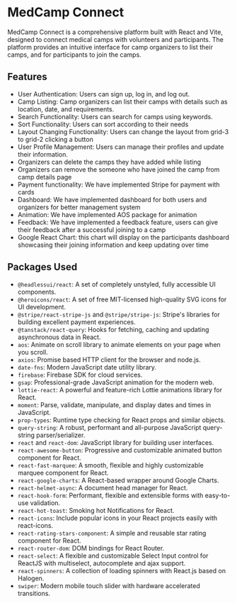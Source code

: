 # MedCamp Connect

MedCamp Connect is a comprehensive platform built with React and Vite, designed to connect medical camps with volunteers and participants. The platform provides an intuitive interface for camp organizers to list their camps, and for participants to join the camps.

## Features

- User Authentication: Users can sign up, log in, and log out.
- Camp Listing: Camp organizers can list their camps with details such as location, date, and requirements.
- Search Functionality: Users can search for camps using keywords.
- Sort Functionality: Users can sort according to their needs
- Layout Changing Functionality: Users can change the layout from grid-3 to grid-2 clicking a button
- User Profile Management: Users can manage their profiles and update their information.
- Organizers can delete the camps they have added while listing
- Organizers can remove the someone who have joined the camp from camp details page
- Payment functionality: We have implemented Stripe for payment with cards
- Dashboard: We have implemented dashboard for both users and organizers for better management system
- Animation: We have implemented AOS package for animation
- Feedback: We have implemented a feedback feature, users can give their feedback after a successful joining to a camp
- Google React Chart: this chart will display on the participants dashboard showcasing their joining information and keep updating over time

## Packages Used

- `@headlessui/react`: A set of completely unstyled, fully accessible UI components.
- `@heroicons/react`: A set of free MIT-licensed high-quality SVG icons for UI development.
- `@stripe/react-stripe-js` and `@stripe/stripe-js`: Stripe's libraries for building excellent payment experiences.
- `@tanstack/react-query`: Hooks for fetching, caching and updating asynchronous data in React.
- `aos`: Animate on scroll library to animate elements on your page when you scroll.
- `axios`: Promise based HTTP client for the browser and node.js.
- `date-fns`: Modern JavaScript date utility library.
- `firebase`: Firebase SDK for cloud services.
- `gsap`: Professional-grade JavaScript animation for the modern web.
- `lottie-react`: A powerful and feature-rich Lottie animations library for React.
- `moment`: Parse, validate, manipulate, and display dates and times in JavaScript.
- `prop-types`: Runtime type checking for React props and similar objects.
- `query-string`: A robust, performant and all-purpose JavaScript query-string parser/serializer.
- `react` and `react-dom`: JavaScript library for building user interfaces.
- `react-awesome-button`: Progressive and customizable animated button component for React.
- `react-fast-marquee`: A smooth, flexible and highly customizable marquee component for React.
- `react-google-charts`: A React-based wrapper around Google Charts.
- `react-helmet-async`: A document head manager for React.
- `react-hook-form`: Performant, flexible and extensible forms with easy-to-use validation.
- `react-hot-toast`: Smoking hot Notifications for React.
- `react-icons`: Include popular icons in your React projects easily with react-icons.
- `react-rating-stars-component`: A simple and reusable star rating component for React.
- `react-router-dom`: DOM bindings for React Router.
- `react-select`: A flexible and customizable Select Input control for ReactJS with multiselect, autocomplete and ajax support.
- `react-spinners`: A collection of loading spinners with React.js based on Halogen.
- `swiper`: Modern mobile touch slider with hardware accelerated transitions.
